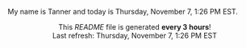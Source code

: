 My name is Tanner and today is Thursday, November 7, 1:26 PM EST.

<p align="center">This <i>README</i> file is generated <b>every 3 hours</b>!</br>Last refresh: Thursday, November 7, 1:26 PM EST<br /></p>
